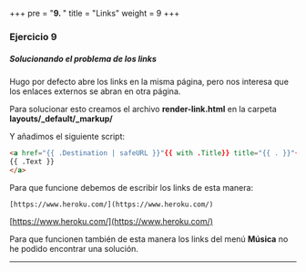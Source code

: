 +++
pre = "<b>9. </b>"
title = "Links"
weight = 9
+++

### Ejercicio 9

##### Solucionando el problema de los links

Hugo por defecto abre los links en la misma página, pero nos interesa que los enlaces externos se abran en otra página.

Para solucionar esto creamos el archivo **render-link.html** en la carpeta **layouts/_default/_markup/**

Y añadimos el siguiente script:
```html
<a href="{{ .Destination | safeURL }}"{{ with .Title}} title="{{ . }}"{{ end }}{{ if strings.HasPrefix .Destination "http" }} target="_blank"{{ end }}>
{{ .Text }}
</a>
```
Para que funcione debemos de escribir los links de esta manera:

    [https://www.heroku.com/](https://www.heroku.com/)

[https://www.heroku.com/](https://www.heroku.com/)

Para que funcionen también de esta manera los links del menú **Música** no he podido encontrar una solución.

---